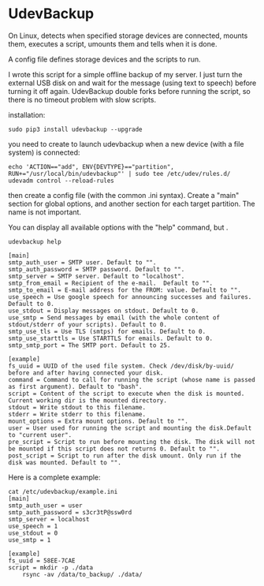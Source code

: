 UdevBackup
==========

On Linux, detects when specified storage devices are connected, mounts them,
executes a script, umounts them and tells when it is done.

A config file defines storage devices and the scripts to run.

I wrote this script for a simple offline backup of my server. I just turn
the external USB disk on and wait for the message (using text to speech) before
turning it off again. UdevBackup double forks before running the script, so
there is no timeout problem with slow scripts.

installation:

    sudo pip3 install udevbackup --upgrade

you need to create to launch udevbackup when a new device (with a file system) is connected:

    echo 'ACTION=="add", ENV{DEVTYPE}=="partition", RUN+="/usr/local/bin/udevbackup"' | sudo tee /etc/udev/rules.d/
    udevadm control --reload-rules

then create a config file (with the common .ini syntax).
Create a "main" section for global options, and another section for each
target partition. The name is not important.

You can display all available options with the "help" command, but .


    udevbackup help

    [main]
    smtp_auth_user = SMTP user. Default to "".
    smtp_auth_password = SMTP password. Default to "".
    smtp_server = SMTP server. Default to "localhost".
    smtp_from_email = Recipient of the e-mail.  Default to "".
    smtp_to_email = E-mail address for the FROM: value. Default to "".
    use_speech = Use google speech for announcing successes and failures. Default to 0.
    use_stdout = Display messages on stdout. Default to 0.
    use_smtp = Send messages by email (with the whole content of stdout/stderr of your scripts). Default to 0.
    smtp_use_tls = Use TLS (smtps) for emails. Default to 0.
    smtp_use_starttls = Use STARTTLS for emails. Default to 0.
    smtp_smtp_port = The SMTP port. Default to 25.

    [example]
    fs_uuid = UUID of the used file system. Check /dev/disk/by-uuid/ before and after having connected your disk.
    command = Command to call for running the script (whose name is passed as first argument). Default to "bash".
    script = Content of the script to execute when the disk is mounted. Current working dir is the mounted directory.
    stdout = Write stdout to this filename.
    stderr = Write stderr to this filename.
    mount_options = Extra mount options. Default to "".
    user = User used for running the script and mounting the disk.Default to "current user".
    pre_script = Script to run before mounting the disk. The disk will not be mounted if this script does not returns 0. Default to "".
    post_script = Script to run after the disk umount. Only run if the disk was mounted. Default to "".

Here is a complete example:

    cat /etc/udevbackup/example.ini
    [main]
    smtp_auth_user = user
    smtp_auth_password = s3cr3tP@ssw0rd
    smtp_server = localhost
    use_speech = 1
    use_stdout = 0
    use_smtp = 1

    [example]
    fs_uuid = 58EE-7CAE
    script = mkdir -p ./data
        rsync -av /data/to_backup/ ./data/


